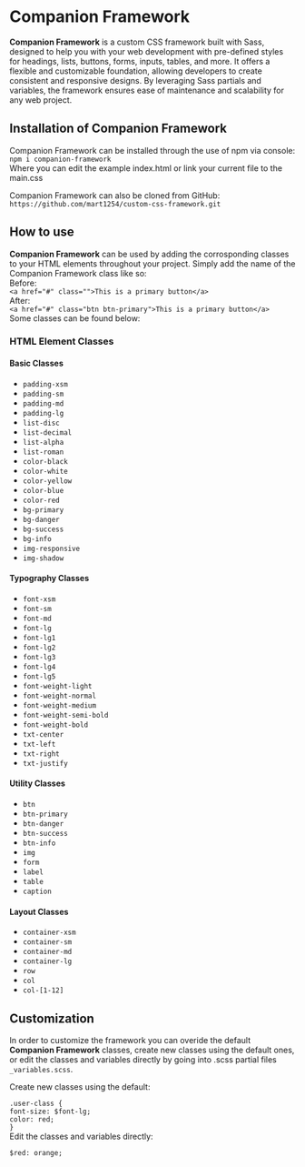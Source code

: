 # Companion Framework

**Companion Framework** is a custom CSS framework built with Sass, designed to help you with your web development with pre-defined styles for headings, lists, buttons, forms, inputs, tables, and more. It offers a flexible and customizable foundation, allowing developers to create consistent and responsive designs. By leveraging Sass partials and variables, the framework ensures ease of maintenance and scalability for any web project.

## Installation of Companion Framework
Companion Framework can be installed through the use of npm via console:\
`npm i companion-framework`\
Where you can edit the example index.html or link your current file to the main.css

Companion Framework can also be cloned from GitHub:\
`https://github.com/mart1254/custom-css-framework.git`

## How to use
**Companion Framework** can be used by adding the corrosponding classes to your HTML elements throughout your project.
Simply add the name of the Companion Framework class like so:\
Before:\
`<a href="#" class="">This is a primary button</a>`\
After:\
`<a href="#" class="btn btn-primary">This is a primary button</a>`\
Some classes can be found below:

### HTML Element Classes
#### Basic Classes
- `padding-xsm`
- `padding-sm`
- `padding-md`
- `padding-lg`
- `list-disc`
- `list-decimal`
- `list-alpha`
- `list-roman`
- `color-black`
- `color-white`
- `color-yellow`
- `color-blue`
- `color-red`
- `bg-primary`
- `bg-danger`
- `bg-success`
- `bg-info`
- `img-responsive`
- `img-shadow`
#### Typography Classes
- `font-xsm`
- `font-sm`
- `font-md`
- `font-lg`
- `font-lg1`
- `font-lg2`
- `font-lg3`
- `font-lg4`
- `font-lg5`
- `font-weight-light`
- `font-weight-normal`
- `font-weight-medium`
- `font-weight-semi-bold`
- `font-weight-bold`
- `txt-center`
- `txt-left`
- `txt-right`
- `txt-justify`
#### Utility Classes
- `btn`
- `btn-primary`
- `btn-danger`
- `btn-success`
- `btn-info`
- `img`
- `form`
- `label`
- `table`
- `caption`
#### Layout Classes
- `container-xsm`
- `container-sm`
- `container-md`
- `container-lg`
- `row`
- `col`
- `col-[1-12]`

## Customization
In order to customize the framework you can overide the default **Companion Framework** classes, create new classes using the default ones, or edit the classes and variables directly by going into .scss partial files `_variables.scss`.

Create new classes using the default:

`.user-class {`\
    `font-size: $font-lg;`\
    `color: red;`\
`}`\
Edit the classes and variables directly:

`$red: orange;`
